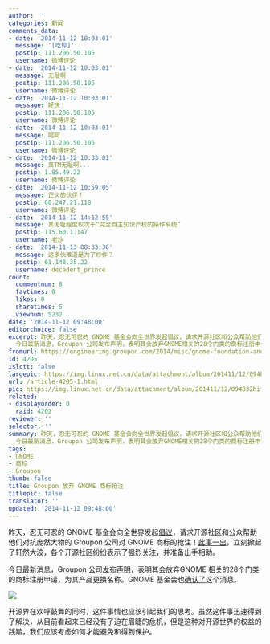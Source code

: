 ```yaml
---
author: ''
categories: 新闻
comments_data:
- date: '2014-11-12 10:03:01'
  message: '[吃惊]'
  postip: 111.206.50.105
  username: 微博评论
- date: '2014-11-12 10:03:01'
  message: 无耻啊
  postip: 111.206.50.105
  username: 微博评论
- date: '2014-11-12 10:03:01'
  message: 好快！
  postip: 111.206.50.105
  username: 微博评论
- date: '2014-11-12 10:03:01'
  message: 呵呵
  postip: 111.206.50.105
  username: 微博评论
- date: '2014-11-12 10:33:01'
  message: 真TM无耻啊...
  postip: 1.85.49.22
  username: 微博评论
- date: '2014-11-12 10:59:05'
  message: 正义的伙伴！
  postip: 60.247.21.118
  username: 微博评论
- date: '2014-11-12 14:12:55'
  message: 其无耻程度仅次于“完全自主知识产权的操作系统”
  postip: 115.60.1.147
  username: 老沙
- date: '2014-11-13 08:33:36'
  message: 这家伙难道是为了炒作？
  postip: 61.148.35.22
  username: decadent_prince
count:
  commentnum: 8
  favtimes: 0
  likes: 0
  sharetimes: 5
  viewnum: 5232
date: '2014-11-12 09:48:00'
editorchoice: false
excerpt: 昨天，忍无可忍的 GNOME 基金会向全世界发起倡议，请求开源社区和公众帮助他们对抗庞然大物的 Groupon 公司对 GNOME 商标的抢注！此事一出，立刻掀起了轩然大波，各个开源社区纷纷表示了强烈关注，并准备出手相助。
  今日最新消息，Groupon 公司发布声明，表明其会放弃GNOME相关的28个门类的商标注册申请，为其产品更换名称。GNOME 基金会也确认了这个消息。  开源界在欢呼鼓舞的同时，这件事情也应该引起我们的思考。虽然这件事迅速得到了解决，从目前看起来已经没有了迫在眉睫的危机，但是这种对开源世界的权益的践踏，我们应该考虑如何
fromurl: https://engineering.groupon.com/2014/misc/gnome-foundation-and-groupon-product-names/#updated
id: 4205
islctt: false
largepic: https://img.linux.net.cn/data/attachment/album/201411/12/094832hifjcijtllgwvtrr.jpg
url: /article-4205-1.html
pic: https://img.linux.net.cn/data/attachment/album/201411/12/094832hifjcijtllgwvtrr.jpg.thumb.jpg
related:
- displayorder: 0
  raid: 4202
reviewer: ''
selector: ''
summary: 昨天，忍无可忍的 GNOME 基金会向全世界发起倡议，请求开源社区和公众帮助他们对抗庞然大物的 Groupon 公司对 GNOME 商标的抢注！此事一出，立刻掀起了轩然大波，各个开源社区纷纷表示了强烈关注，并准备出手相助。
  今日最新消息，Groupon 公司发布声明，表明其会放弃GNOME相关的28个门类的商标注册申请，为其产品更换名称。GNOME 基金会也确认了这个消息。  开源界在欢呼鼓舞的同时，这件事情也应该引起我们的思考。虽然这件事迅速得到了解决，从目前看起来已经没有了迫在眉睫的危机，但是这种对开源世界的权益的践踏，我们应该考虑如何
tags:
- GNOME
- 商标
- Groupon
thumb: false
title: Groupon 放弃 GNOME 商标抢注
titlepic: false
translator: ''
updated: '2014-11-12 09:48:00'
---
```


昨天，忍无可忍的 GNOME 基金会向全世界发起[倡议](http://www.gnome.org/groupon/)，请求开源社区和公众帮助他们对抗庞然大物的 Groupon 公司对 GNOME 商标的抢注！[此事一出](http://linux.cn/article-4202-1.html)，立刻掀起了轩然大波，各个开源社区纷纷表示了强烈关注，并准备出手相助。


今日最新消息，Groupon 公司[发布声明](https://engineering.groupon.com/2014/misc/gnome-foundation-and-groupon-product-names/#updated)，表明其会放弃GNOME 相关的28个门类的商标注册申请，为其产品更换名称。GNOME 基金会也[确认了](http://www.gnome.org/groupon/)这个消息。


![](/data/attachment/album/201411/12/094832hifjcijtllgwvtrr.jpg)


开源界在欢呼鼓舞的同时，这件事情也应该引起我们的思考。虽然这件事迅速得到了解决，从目前看起来已经没有了迫在眉睫的危机，但是这种对开源世界的权益的践踏，我们应该考虑如何才能避免和得到保护。